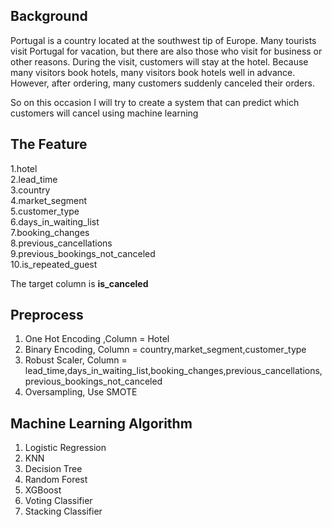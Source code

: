## Background
Portugal is a country located at the southwest tip of Europe. Many tourists visit Portugal for vacation,
but there are also those who visit for business or other reasons. During the visit, customers will stay at the hotel.
Because many visitors book hotels, many visitors book hotels well in advance.
However, after ordering, many customers suddenly canceled their orders.

So on this occasion I will try to create a system that can predict which customers will cancel using machine learning

## The Feature
1.hotel  
2.lead_time  
3.country  
4.market_segment  
5.customer_type  
6.days_in_waiting_list  
7.booking_changes  
8.previous_cancellations  
9.previous_bookings_not_canceled  
10.is_repeated_guest  

The target column is **is_canceled** 

## Preprocess
1. One Hot Encoding ,Column = Hotel
2. Binary Encoding, Column = country,market_segment,customer_type
3. Robust Scaler, Column = lead_time,days_in_waiting_list,booking_changes,previous_cancellations,previous_bookings_not_canceled
4. Oversampling, Use SMOTE

## Machine Learning Algorithm
1. Logistic Regression
2. KNN
3. Decision Tree
4. Random Forest
5. XGBoost
6. Voting Classifier
7. Stacking Classifier
